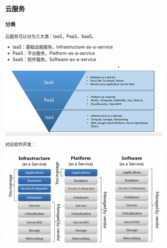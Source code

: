 ## 云服务

### 分类

云服务可以分为三大类：IaaS，PaaS，SaaS。

* IaaS：基础设施服务，Infrastructure-as-a-service
* PaaS：平台服务，Platform-as-a-service
* SaaS：软件服务，Software-as-a-service

![云服务分类](./images/service.jpg)

对应软件开发：

![云服务分类-软件开发](./images/software.jpg)
